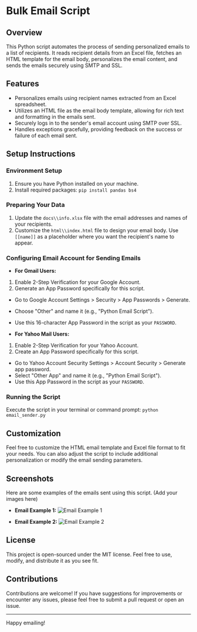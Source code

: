 # Bulk Email Script

## Overview
This Python script automates the process of sending personalized emails to a list of recipients. It reads recipient details from an Excel file, fetches an HTML template for the email body, personalizes the email content, and sends the emails securely using SMTP and SSL.

## Features
- Personalizes emails using recipient names extracted from an Excel spreadsheet.
- Utilizes an HTML file as the email body template, allowing for rich text and formatting in the emails sent.
- Securely logs in to the sender's email account using SMTP over SSL.
- Handles exceptions gracefully, providing feedback on the success or failure of each email sent.

## Setup Instructions

### Environment Setup
1. Ensure you have Python installed on your machine.
2. Install required packages:
```pip install pandas bs4```

### Preparing Your Data
1. Update the `docs\\info.xlsx` file with the email addresses and names of your recipients.
2. Customize the `html\\index.html` file to design your email body. Use `[[name]]` as a placeholder where you want the recipient's name to appear.

### Configuring Email Account for Sending Emails
- **For Gmail Users:**
1. Enable 2-Step Verification for your Google Account.
2. Generate an App Password specifically for this script.
  - Go to Google Account Settings > Security > App Passwords > Generate.
  - Choose "Other" and name it (e.g., "Python Email Script").
  - Use this 16-character App Password in the script as your `PASSWORD`.

- **For Yahoo Mail Users:**
1. Enable 2-Step Verification for your Yahoo Account.
2. Create an App Password specifically for this script.
  - Go to Yahoo Account Security Settings > Account Security > Generate app password.
  - Select "Other App" and name it (e.g., "Python Email Script").
  - Use this App Password in the script as your `PASSWORD`.

### Running the Script
Execute the script in your terminal or command prompt:
```python email_sender.py```

## Customization
Feel free to customize the HTML email template and Excel file format to fit your needs. You can also adjust the script to include additional personalization or modify the email sending parameters.

## Screenshots
Here are some examples of the emails sent using this script. (Add your images here)

- **Email Example 1:**
  ![Email Example 1](https://www.dropbox.com/scl/fi/midj016kfj3npl7rf4f9l/example1.png?rlkey=9msl6ngtuzdudem5x6q2xl3ik&dl=0)

- **Email Example 2:**
  ![Email Example 2](https://www.dropbox.com/scl/fi/xaw4yknnjwos6we448195/example2.png?rlkey=eegggtllyp6z175ct0yorny0v&dl=0)

## License
This project is open-sourced under the MIT license. Feel free to use, modify, and distribute it as you see fit.

## Contributions
Contributions are welcome! If you have suggestions for improvements or encounter any issues, please feel free to submit a pull request or open an issue.

---
Happy emailing!
